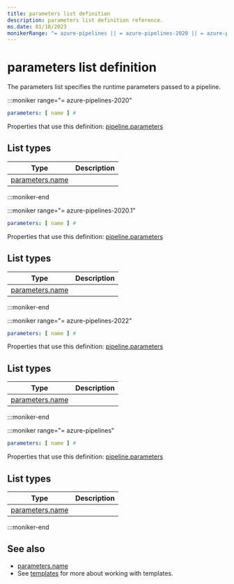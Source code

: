 ```yaml
---
title: parameters list definition
description: parameters list definition reference.
ms.date: 01/18/2023
monikerRange: "= azure-pipelines || = azure-pipelines-2020 || = azure-pipelines-2020.1 || = azure-pipelines-2022"
---
```


# parameters list definition


The parameters list specifies the runtime parameters passed to a pipeline.


:::moniker range="= azure-pipelines-2020"

<!-- :::api-definition signature="pipelineTemplateParameters[pipelineTemplateParameter]" version="azure-pipelines-2020"::: -->

```yaml
parameters: [ name ] # 
```


Properties that use this definition: [pipeline.parameters](pipeline.md)

## List types

| Type     | Description |
|----------|-------------|
| [parameters.name](parameters-name.md) |  |

<!-- :::api-definition-end::: -->

:::moniker-end

:::moniker range="= azure-pipelines-2020.1"

<!-- :::api-definition signature="pipelineTemplateParameters[pipelineTemplateParameter]" version="azure-pipelines-2020.1"::: -->

```yaml
parameters: [ name ] # 
```


Properties that use this definition: [pipeline.parameters](pipeline.md)

## List types

| Type     | Description |
|----------|-------------|
| [parameters.name](parameters-name.md) |  |

<!-- :::api-definition-end::: -->

:::moniker-end

:::moniker range="= azure-pipelines-2022"

<!-- :::api-definition signature="pipelineTemplateParameters[pipelineTemplateParameter]" version="azure-pipelines-2022"::: -->

```yaml
parameters: [ name ] # 
```


Properties that use this definition: [pipeline.parameters](pipeline.md)

## List types

| Type     | Description |
|----------|-------------|
| [parameters.name](parameters-name.md) |  |

<!-- :::api-definition-end::: -->

:::moniker-end

:::moniker range="= azure-pipelines"

<!-- :::api-definition signature="pipelineTemplateParameters[pipelineTemplateParameter]" version="azure-pipelines"::: -->

```yaml
parameters: [ name ] # 
```


Properties that use this definition: [pipeline.parameters](pipeline.md)

## List types

| Type     | Description |
|----------|-------------|
| [parameters.name](parameters-name.md) |  |

<!-- :::api-definition-end::: -->

:::moniker-end


<!-- Remarks -->


<!-- Examples -->


## See also

- [parameters.name](parameters.md)
- See [templates](/azure/devops/pipelines/process/templates) for more about working with templates.
